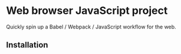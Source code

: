

# Web browser JavaScript project
Quickly spin up a Babel / Webpack / JavaScript workflow for the web.


## Installation

